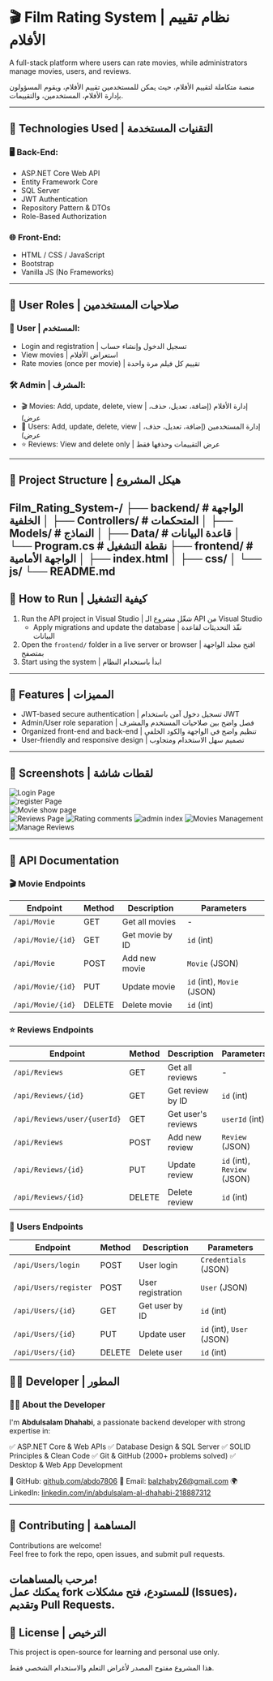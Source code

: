 # 🎬 Film Rating System | نظام تقييم الأفلام

A full-stack platform where users can rate movies, while administrators manage movies, users, and reviews.

منصة متكاملة لتقييم الأفلام، حيث يمكن للمستخدمين تقييم الأفلام، ويقوم المسؤولون بإدارة الأفلام، المستخدمين، والتقييمات.

---

## 🔧 Technologies Used | التقنيات المستخدمة

### 🖥 Back-End:
- ASP.NET Core Web API  
- Entity Framework Core  
- SQL Server  
- JWT Authentication  
- Repository Pattern & DTOs  
- Role-Based Authorization

### 🌐 Front-End:
- HTML / CSS / JavaScript  
- Bootstrap  
- Vanilla JS (No Frameworks)

---

## 👥 User Roles | صلاحيات المستخدمين

### 👤 User | المستخدم:
- Login and registration | تسجيل الدخول وإنشاء حساب  
- View movies | استعراض الأفلام  
- Rate movies (once per movie) | تقييم كل فيلم مرة واحدة  

### 🛠 Admin | المشرف:
- 🎬 Movies: Add, update, delete, view | إدارة الأفلام (إضافة، تعديل، حذف، عرض)  
- 👤 Users: Add, update, delete, view | إدارة المستخدمين (إضافة، تعديل، حذف، عرض)  
- ⭐ Reviews: View and delete only | عرض التقييمات وحذفها فقط  

---

## 📁 Project Structure | هيكل المشروع

Film_Rating_System-/
├── backend/             # الواجهة الخلفية
│   ├── Controllers/     # المتحكمات
│   ├── Models/          # النماذج
│   ├── Data/            # قاعدة البيانات
│   └── Program.cs       # نقطة التشغيل
├── frontend/            # الواجهة الأمامية
│   ├── index.html
│   ├── css/
│   └── js/
└── README.md
---

## 🚀 How to Run | كيفية التشغيل

1. Run the API project in Visual Studio | شغّل مشروع الـ API من Visual Studio  
   - Apply migrations and update the database | نفّذ التحديثات لقاعدة البيانات  
2. Open the `frontend/` folder in a live server or browser | افتح مجلد الواجهة بمتصفح  
3. Start using the system | ابدأ باستخدام النظام

---

## 🌟 Features | المميزات

- JWT-based secure authentication | تسجيل دخول آمن باستخدام JWT  
- Admin/User role separation | فصل واضح بين صلاحيات المستخدم والمشرف  
- Organized front-end and back-end | تنظيم واضح في الواجهة والكود الخلفي  
- User-friendly and responsive design | تصميم سهل الاستخدام ومتجاوب

---

## 📸 Screenshots | لقطات شاشة

![Login Page](https://github.com/abdo7806/Film_Rating_System-/blob/main/1.png?raw=true)  
![register Page](https://github.com/abdo7806/Film_Rating_System-/blob/main/9.png?raw=true)  
![Movie show page](https://github.com/abdo7806/Film_Rating_System-/blob/main/2.png?raw=true)  
![Reviews Page](https://github.com/abdo7806/Film_Rating_System-/blob/main/3.png?raw=true)
![Rating comments](https://github.com/abdo7806/Film_Rating_System-/blob/main/4.png?raw=true)
![admin index](https://github.com/abdo7806/Film_Rating_System-/blob/main/5.png?raw=true)
![Movies Management](https://github.com/abdo7806/Film_Rating_System-/blob/main/6.png?raw=true)
![Manage Reviews](https://github.com/abdo7806/Film_Rating_System-/blob/main/8.png?raw=true)

---

## 📡 API Documentation

### 🎬 Movie Endpoints
| Endpoint | Method | Description | Parameters |
|----------|--------|-------------|------------|
| `/api/Movie` | GET | Get all movies | - |
| `/api/Movie/{id}` | GET | Get movie by ID | `id` (int) |
| `/api/Movie` | POST | Add new movie | `Movie` (JSON) |
| `/api/Movie/{id}` | PUT | Update movie | `id` (int), `Movie` (JSON) |
| `/api/Movie/{id}` | DELETE | Delete movie | `id` (int) |

### ⭐ Reviews Endpoints
| Endpoint | Method | Description | Parameters |
|----------|--------|-------------|------------|
| `/api/Reviews` | GET | Get all reviews | - |
| `/api/Reviews/{id}` | GET | Get review by ID | `id` (int) |
| `/api/Reviews/user/{userId}` | GET | Get user's reviews | `userId` (int) |
| `/api/Reviews` | POST | Add new review | `Review` (JSON) |
| `/api/Reviews/{id}` | PUT | Update review | `id` (int), `Review` (JSON) |
| `/api/Reviews/{id}` | DELETE | Delete review | `id` (int) |

### 👤 Users Endpoints
| Endpoint | Method | Description | Parameters |
|----------|--------|-------------|------------|
| `/api/Users/login` | POST | User login | `Credentials` (JSON) |
| `/api/Users/register` | POST | User registration | `User` (JSON) |
| `/api/Users/{id}` | GET | Get user by ID | `id` (int) |
| `/api/Users/{id}` | PUT | Update user | `id` (int), `User` (JSON) |
| `/api/Users/{id}` | DELETE | Delete user | `id` (int) |

## 👨‍💻 Developer | المطور

### 🙋‍♂️ About the Developer

I'm **Abdulsalam Dhahabi**, a passionate backend developer with strong expertise in:

✅ ASP.NET Core & Web APIs
✅ Database Design & SQL Server
✅ SOLID Principles & Clean Code
✅ Git & GitHub (2000+ problems solved)
✅ Desktop & Web App Development

🔗 GitHub: [github.com/abdo7806](https://github.com/abdo7806)
📧 Email: [balzhaby26@gmail.com](mailto:balzhaby26@gmail.com)
🌍 LinkedIn: [linkedin.com/in/abdulsalam-al-dhahabi-218887312](https://linkedin.com/in/abdulsalam-al-dhahabi-218887312)

---

## 🤝 Contributing | المساهمة

Contributions are welcome!  
Feel free to fork the repo, open issues, and submit pull requests.

مرحب بالمساهمات!  
يمكنك عمل fork للمستودع، فتح مشكلات (Issues)، وتقديم Pull Requests.
---


## 📃 License | الترخيص

This project is open-source for learning and personal use only.  


هذا المشروع مفتوح المصدر لأغراض التعلم والاستخدام الشخصي فقط.
